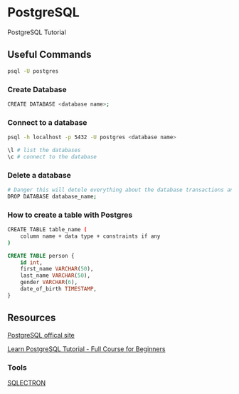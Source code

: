 # PostgreSQL
PostgreSQL  Tutorial 

## Useful Commands

```bash
psql -U postgres
```

### Create Database

```bash
CREATE DATABASE <database name>;
```

### Connect to a database

```bash
psql -h localhost -p 5432 -U postgres <database name>

\l # list the databases
\c # connect to the database
```
### Delete a database

```bash
# Danger this will detele everything about the database transactions and data
DROP DATABASE database_name;
```

### How to create a table with Postgres

```bash
CREATE TABLE table_name (
	column name + data type + constraints if any
)
```

```sql
CREATE TABLE person {
	id int,
	first_name VARCHAR(50),
	last_name VARCHAR(50),
	gender VARCHAR(6),
	date_of_birth TIMESTAMP,
}
```
## Resources
[PostgreSQL offical site](https://www.postgresql.org/)

[Learn PostgreSQL Tutorial - Full Course for Beginners](https://www.youtube.com/watch?v=qw--VYLpxG4)

### Tools
[SQLECTRON](https://sqlectron.github.io/)